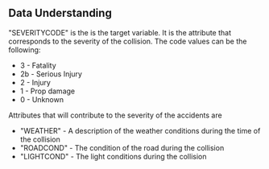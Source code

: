 ## Data Understanding
"SEVERITYCODE" is the is the target variable. It is the attribute that corresponds to the severity of the collision. The code values can be the following:
* 3 - Fatality
* 2b - Serious Injury
* 2 - Injury
* 1 - Prop damage
* 0 - Unknown

Attributes that will contribute to the severity of the accidents are
* "WEATHER" - A description of the weather conditions during the time of the collision
* "ROADCOND" - The condition of the road during the collision
* "LIGHTCOND" - The light conditions during the collision

